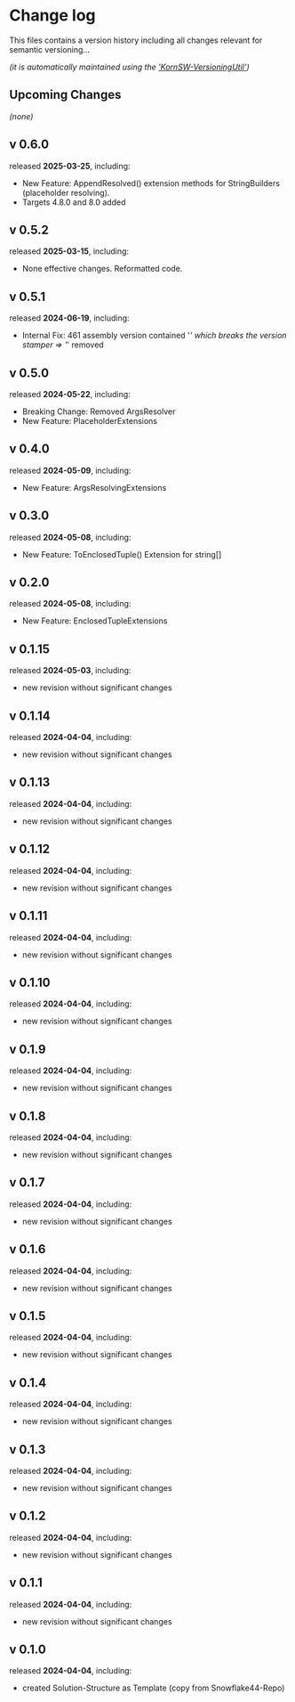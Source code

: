# Change log

This files contains a version history including all changes relevant for semantic versioning...

*(it is automatically maintained using the ['KornSW-VersioningUtil'](https://github.com/KornSW/VersioningUtil))*

## Upcoming Changes

*(none)*



## v 0.6.0
released **2025-03-25**, including:
 - New Feature: AppendResolved() extension methods for StringBuilders (placeholder resolving).
 - Targets 4.8.0 and 8.0 added



## v 0.5.2
released **2025-03-15**, including:
 - None effective changes. Reformatted code.



## v 0.5.1
released **2024-06-19**, including:
 - Internal Fix: 461 assembly version contained '*' which breaks the version stamper => '*' removed



## v 0.5.0
released **2024-05-22**, including:
 - Breaking Change: Removed ArgsResolver
 - New Feature: PlaceholderExtensions



## v 0.4.0
released **2024-05-09**, including:
 - New Feature: ArgsResolvingExtensions



## v 0.3.0
released **2024-05-08**, including:
 - New Feature: ToEnclosedTuple() Extension for string[]



## v 0.2.0
released **2024-05-08**, including:
 - New Feature: EnclosedTupleExtensions



## v 0.1.15
released **2024-05-03**, including:
 - new revision without significant changes



## v 0.1.14
released **2024-04-04**, including:
 - new revision without significant changes



## v 0.1.13
released **2024-04-04**, including:
 - new revision without significant changes



## v 0.1.12
released **2024-04-04**, including:
 - new revision without significant changes



## v 0.1.11
released **2024-04-04**, including:
 - new revision without significant changes



## v 0.1.10
released **2024-04-04**, including:
 - new revision without significant changes



## v 0.1.9
released **2024-04-04**, including:
 - new revision without significant changes



## v 0.1.8
released **2024-04-04**, including:
 - new revision without significant changes



## v 0.1.7
released **2024-04-04**, including:
 - new revision without significant changes



## v 0.1.6
released **2024-04-04**, including:
 - new revision without significant changes



## v 0.1.5
released **2024-04-04**, including:
 - new revision without significant changes



## v 0.1.4
released **2024-04-04**, including:
 - new revision without significant changes



## v 0.1.3
released **2024-04-04**, including:
 - new revision without significant changes



## v 0.1.2
released **2024-04-04**, including:
 - new revision without significant changes



## v 0.1.1
released **2024-04-04**, including:
 - new revision without significant changes



## v 0.1.0
released **2024-04-04**, including:
 - created Solution-Structure as Template (copy from Snowflake44-Repo)




